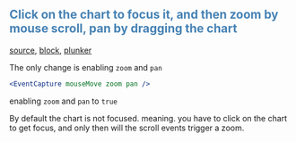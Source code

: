 
## <span style="color:steelblue">Click on the chart to focus it, and then zoom by mouse scroll, pan by dragging the chart</span>

[source](https://github.com/rrag/react-stockcharts/blob/master/docs/lib/charts/CandleStickChartWithZoomPan.jsx), [block](http://bl.ocks.org/rrag/a8465abe0061df1b7976), [plunker](http://plnkr.co/edit/gist:a8465abe0061df1b7976?p=preview)

The only change is enabling `zoom` and `pan`
```jsx
<EventCapture mouseMove zoom pan />
```
enabling `zoom` and `pan` to `true`

By default the chart is not focused. meaning. you have to click on the chart to get focus, and only then will the scroll events trigger a zoom.
